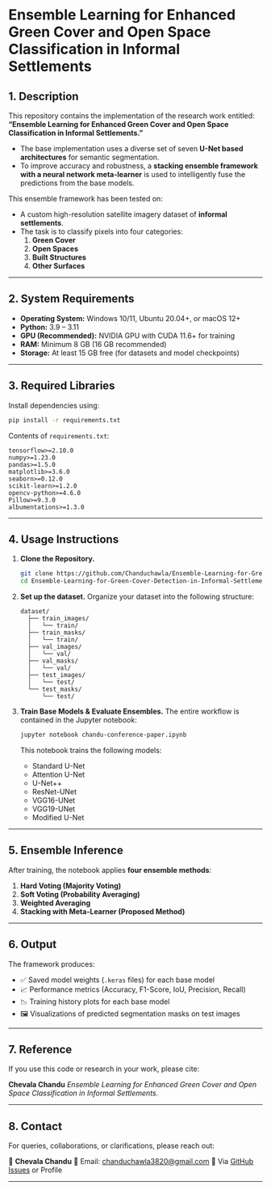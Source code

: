 # Ensemble Learning for Enhanced Green Cover and Open Space Classification in Informal Settlements

## 1. Description
This repository contains the implementation of the research work entitled:  
**“Ensemble Learning for Enhanced Green Cover and Open Space Classification in Informal Settlements.”**

- The base implementation uses a diverse set of seven **U-Net based architectures** for semantic segmentation.  
- To improve accuracy and robustness, a **stacking ensemble framework with a neural network meta-learner** is used to intelligently fuse the predictions from the base models.  

This ensemble framework has been tested on:  
- A custom high-resolution satellite imagery dataset of **informal settlements**.  
- The task is to classify pixels into four categories:  
  1. **Green Cover**  
  2. **Open Spaces**  
  3. **Built Structures**  
  4. **Other Surfaces**  

---

## 2. System Requirements
- **Operating System:** Windows 10/11, Ubuntu 20.04+, or macOS 12+  
- **Python:** 3.9 – 3.11  
- **GPU (Recommended):** NVIDIA GPU with CUDA 11.6+ for training  
- **RAM:** Minimum 8 GB (16 GB recommended)  
- **Storage:** At least 15 GB free (for datasets and model checkpoints)  

---

## 3. Required Libraries
Install dependencies using:

```bash
pip install -r requirements.txt
````

Contents of `requirements.txt`:

```
tensorflow>=2.10.0
numpy>=1.23.0
pandas>=1.5.0
matplotlib>=3.6.0
seaborn>=0.12.0
scikit-learn>=1.2.0
opencv-python>=4.6.0
Pillow>=9.3.0
albumentations>=1.3.0

```


---

## 4. Usage Instructions

1. **Clone the Repository.**

   ```bash
   git clone https://github.com/Chanduchawla/Ensemble-Learning-for-Green-Cover-Detection-in-Informal-Settlements
   cd Ensemble-Learning-for-Green-Cover-Detection-in-Informal-Settlements
   ```

2. **Set up the dataset.**
   Organize your dataset into the following structure:

   ```
   dataset/
     ├── train_images/
     │   └── train/
     ├── train_masks/
     │   └── train/
     ├── val_images/
     │   └── val/
     ├── val_masks/
     │   └── val/
     ├── test_images/
     │   └── test/
     └── test_masks/
         └── test/
   ```

3. **Train Base Models & Evaluate Ensembles.**
   The entire workflow is contained in the Jupyter notebook:

   ```bash
   jupyter notebook chandu-conference-paper.ipynb
   ```

   This notebook trains the following models:

   * Standard U-Net
   * Attention U-Net
   * U-Net++
   * ResNet-UNet
   * VGG16-UNet
   * VGG19-UNet
   * Modified U-Net

---

## 5. Ensemble Inference

After training, the notebook applies **four ensemble methods**:

1. **Hard Voting (Majority Voting)**
2. **Soft Voting (Probability Averaging)**
3. **Weighted Averaging**
4. **Stacking with Meta-Learner (Proposed Method)**

---

## 6. Output

The framework produces:

* ✅ Saved model weights (`.keras` files) for each base model
* 📈 Performance metrics (Accuracy, F1-Score, IoU, Precision, Recall)
* 📉 Training history plots for each base model
* 🖼 Visualizations of predicted segmentation masks on test images

---

## 7. Reference

If you use this code or research in your work, please cite:

**Chevala Chandu**
*Ensemble Learning for Enhanced Green Cover and Open Space Classification in Informal Settlements.*

---

## 8. Contact

For queries, collaborations, or clarifications, please reach out:

👤 **Chevala Chandu**
📧 Email: [chanduchawla3820@gmail.com](mailto:chanduchawla3820@gmail.com)
📧 Via [GitHub Issues](https://github.com/Chanduchawla) or Profile

---




